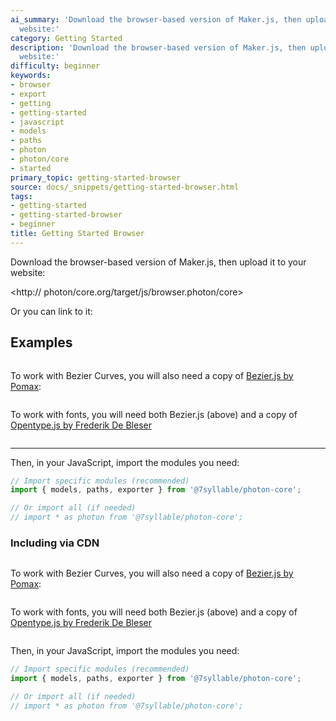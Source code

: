 ```yaml
---
ai_summary: 'Download the browser-based version of Maker.js, then upload it to your
  website:'
category: Getting Started
description: 'Download the browser-based version of Maker.js, then upload it to your
  website:'
difficulty: beginner
keywords:
- browser
- export
- getting
- getting-started
- javascript
- models
- paths
- photon
- photon/core
- started
primary_topic: getting-started-browser
source: docs/_snippets/getting-started-browser.html
tags:
- getting-started
- getting-started-browser
- beginner
title: Getting Started Browser
---
```

Download the browser-based version of Maker.js, then upload it to your website:

<http:// photon/core.org/target/js/browser.photon/core>

Or you can link to it:


## Examples

```html

```
To work with Bezier Curves, you will also need a copy of [Bezier.js by Pomax](http://pomax.github.io/bezierjs/):
```html

```
To work with fonts, you will need both Bezier.js (above) and a copy of [Opentype.js by Frederik De Bleser](https://github.com/nodebox/opentype.js)
```html

```

---

Then, in your JavaScript, import the modules you need:

```javascript
// Import specific modules (recommended)
import { models, paths, exporter } from '@7syllable/photon-core';

// Or import all (if needed)
// import * as photon from '@7syllable/photon-core';
```

### Including via CDN

```html

```
To work with Bezier Curves, you will also need a copy of [Bezier.js by Pomax](http://pomax.github.io/bezierjs/):
```html

```
To work with fonts, you will need both Bezier.js (above) and a copy of [Opentype.js by Frederik De Bleser](https://github.com/nodebox/opentype.js)
```html

```

Then, in your JavaScript, import the modules you need:

```javascript
// Import specific modules (recommended)
import { models, paths, exporter } from '@7syllable/photon-core';

// Or import all (if needed)
// import * as photon from '@7syllable/photon-core';
```
